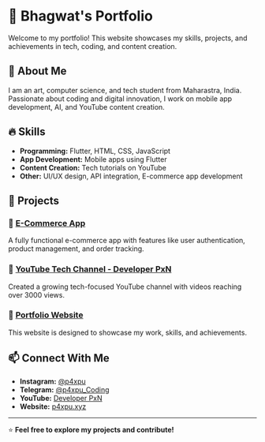 # 🚀 Bhagwat's Portfolio  

Welcome to my portfolio! This website showcases my skills, projects, and achievements in tech, coding, and content creation.  

## 🌟 About Me  
I am an art, computer science, and tech student from Maharastra, India. Passionate about coding and digital innovation, I work on mobile app development, AI, and YouTube content creation.  

## 🔥 Skills  
- **Programming:** Flutter, HTML, CSS, JavaScript  
- **App Development:** Mobile apps using Flutter  
- **Content Creation:** Tech tutorials on YouTube  
- **Other:** UI/UX design, API integration, E-commerce app development  

## 📌 Projects  
### 🎯 [E-Commerce App](#)  
A fully functional e-commerce app with features like user authentication, product management, and order tracking.  

### 🎯 [YouTube Tech Channel - Developer PxN](https://youtube.com/@Developerpxn)  
Created a growing tech-focused YouTube channel with videos reaching over 3000 views.  

### 🎯 [Portfolio Website](#)  
This website is designed to showcase my work, skills, and achievements.  

## 📫 Connect With Me  
- **Instagram:** [@p4xpu](https://instagram.com/pappuuu._2829)  
- **Telegram:** [@p4xpu_Coding](https://t.me/p4xpu)  
- **YouTube:** [Developer PxN](https://youtube.com/@Developerpxn)  
- **Website:** [p4xpu.xyz](https://p4xpu.xyz)  

---

⭐ **Feel free to explore my projects and contribute!**
